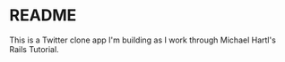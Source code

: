# README

This is a Twitter clone app I'm building as I work through Michael Hartl's Rails Tutorial.
